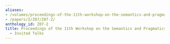 ```yaml
---
aliases:
- /volumes/proceedings-of-the-11th-workshop-on-the-semantics-and-pragmatics-of-dialogue-invited-talks/
- /papers/Z/Z07/Z07-2/
anthology_id: Z07-2
title: Proceedings of the 11th Workshop on the Semantics and Pragmatics of Dialogue
  - Invited Talks
---
```


